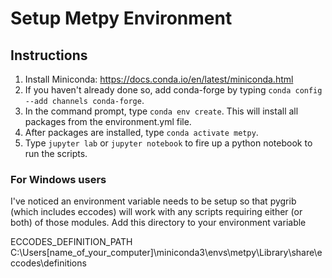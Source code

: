 # Setup Metpy Environment

## Instructions

1. Install Miniconda: https://docs.conda.io/en/latest/miniconda.html
2. If you haven't already done so, add conda-forge by typing `conda config --add channels conda-forge`.
3. In the command prompt, type `conda env create`. This will install all packages from the environment.yml file.
4. After packages are installed, type `conda activate metpy`.
5. Type `jupyter lab` or `jupyter notebook` to fire up a python notebook to run the scripts.

### For Windows users
I've noticed an environment variable needs to be setup so that pygrib (which includes eccodes) will work with any scripts requiring
either (or both) of those modules. Add this directory to your environment variable

ECCODES_DEFINITION_PATH  C:\Users\[name_of_your_computer]\miniconda3\envs\metpy\Library\share\eccodes\definitions